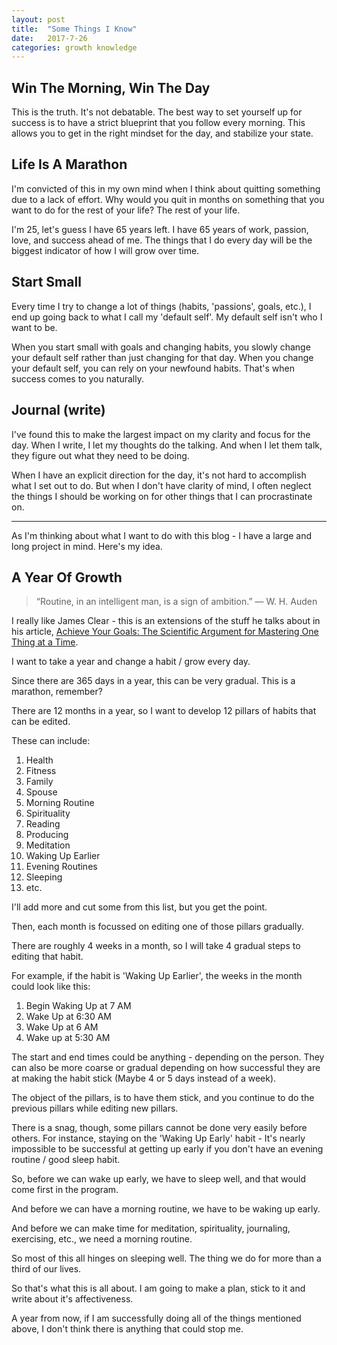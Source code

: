 ```yaml
---
layout: post
title:  "Some Things I Know"
date:   2017-7-26
categories: growth knowledge
---
```


## Win The Morning, Win The Day

This is the truth. It's not debatable. The best way to set yourself up for success
is to have a strict blueprint that you follow every morning. This allows you to
get in the right mindset for the day, and stabilize your state. 

## Life Is A Marathon

I'm convicted of this in my own mind when I think about quitting something due to a
lack of effort. Why would you quit in months on something that you want to do for the rest of
your life? The rest of your life. 

I'm 25, let's guess I have 65 years left. I have 65 years
of work, passion, love, and success ahead of me. The things that I do every day will
be the biggest indicator of how I will grow over time.

## Start Small

Every time I try to change a lot of things (habits, 'passions', goals, etc.), I end up going
back to what I call my 'default self'. My default self isn't who I want to be. 

When you start small with goals and changing habits, you slowly change your default self rather than
just changing for that day. When you change your default self, you can rely on your newfound habits. 
That's when success comes to you naturally.

## Journal (write)

I've found this to make the largest impact on my clarity and focus for the day. When I write, 
I let my thoughts do the talking. And when I let them talk, they figure out what they need to
be doing. 

When I have an explicit direction for the day, it's not hard to accomplish what I set out to do.
But when I don't have clarity of mind, I often neglect the things I should be working on for 
other things that I can procrastinate on.

-----

As I'm thinking about what I want to do with this blog - I have a large and long project in mind.
Here's my idea. 

## A Year Of Growth

> “Routine, in an intelligent man, is a sign of ambition.” ― W. H. Auden

I really like James Clear - this is an extensions of the stuff he talks about in his
article, [Achieve Your Goals: The Scientific Argument for Mastering One Thing at a Time](http://jamesclear.com/master-one-thing).

I want to take a year and change a habit / grow every day.

Since there are 365 days in a year, this can be very gradual. This is a marathon, remember?

There are 12 months in a year, so I want to develop 12 pillars of habits that can be edited.

These can include:

1. Health
2. Fitness
3. Family
4. Spouse
5. Morning Routine
6. Spirituality
7. Reading
8. Producing
9. Meditation
10. Waking Up Earlier
11. Evening Routines
12. Sleeping
13. etc.

I'll add more and cut some from this list, but you get the point.

Then, each month is focussed on editing one of those pillars gradually.

There are roughly 4 weeks in a month, so I will take 4 gradual steps to 
editing that habit.

For example, if the habit is 'Waking Up Earlier', the weeks in the month could look like this:

1. Begin Waking Up at 7 AM
2. Wake Up at 6:30 AM
3. Wake Up at 6 AM
4. Wake up at 5:30 AM

The start and end times could be anything - depending on the person. They can also be more coarse or
gradual depending on how successful they are at making the habit stick (Maybe 4 or 5 days instead of a week).

The object of the pillars, is to have them stick, and you continue to do the previous pillars while 
editing new pillars. 

There is a snag, though, some pillars cannot be done very easily before others. For instance, staying on the
'Waking Up Early' habit - It's nearly impossible to be successful at getting up early if you don't have an
evening routine / good sleep habit.

So, before we can wake up early, we have to sleep well, and that would come first in the program.

And before we can have a morning routine, we have to be waking up early.

And before we can make time for meditation, spirituality, journaling, exercising, etc., we need a morning routine.

So most of this all hinges on sleeping well. The thing we do for more than a third of our lives.

So that's what this is all about. I am going to make a plan, stick to it and write about it's affectiveness.

A year from now, if I am successfully doing all of the things mentioned above, I don't think there is anything that
could stop me. 

